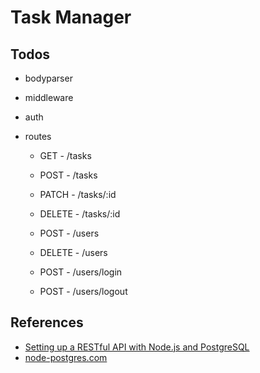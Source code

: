 # Task Manager

## Todos

* bodyparser
* middleware

* auth

* routes
  * GET - /tasks
  * POST - /tasks
  * PATCH - /tasks/:id
  * DELETE - /tasks/:id
  
  * POST - /users
  * DELETE - /users

  * POST - /users/login
  * POST - /users/logout

## References

* [Setting up a RESTful API with Node.js and PostgreSQL](https://blog.logrocket.com/setting-up-a-restful-api-with-node-js-and-postgresql-d96d6fc892d8/)
* [node-postgres.com](https://node-postgres.com/)